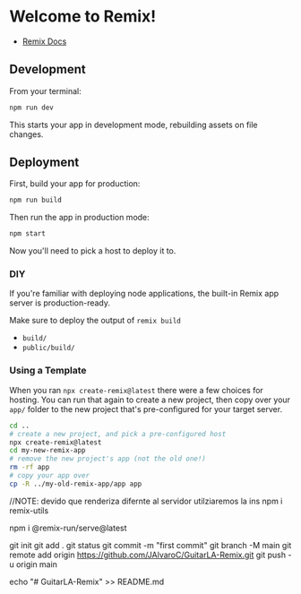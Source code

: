 # Welcome to Remix!

- [Remix Docs](https://remix.run/docs)

## Development

From your terminal:

```sh
npm run dev
```

This starts your app in development mode, rebuilding assets on file changes.

## Deployment

First, build your app for production:

```sh
npm run build
```

Then run the app in production mode:

```sh
npm start
```

Now you'll need to pick a host to deploy it to.

### DIY

If you're familiar with deploying node applications, the built-in Remix app server is production-ready.

Make sure to deploy the output of `remix build`

- `build/`
- `public/build/`

### Using a Template

When you ran `npx create-remix@latest` there were a few choices for hosting. You can run that again to create a new project, then copy over your `app/` folder to the new project that's pre-configured for your target server.

```sh
cd ..
# create a new project, and pick a pre-configured host
npx create-remix@latest
cd my-new-remix-app
# remove the new project's app (not the old one!)
rm -rf app
# copy your app over
cp -R ../my-old-remix-app/app app
```
//NOTE: devido que renderiza difernte al servidor utilziaremos la ins
npm i remix-utils

<!-- solucionado -->
npm i @remix-run/serve@latest
<!-- subido a GitHUb -->
git init
git add .
git status
git commit -m "first commit"
git branch -M main
git remote add origin https://github.com/JAlvaroC/GuitarLA-Remix.git
git push -u origin main
<!-- PROYECTO SUBIDO EN VERCEL -->
echo "# GuitarLA-Remix" >> README.md



